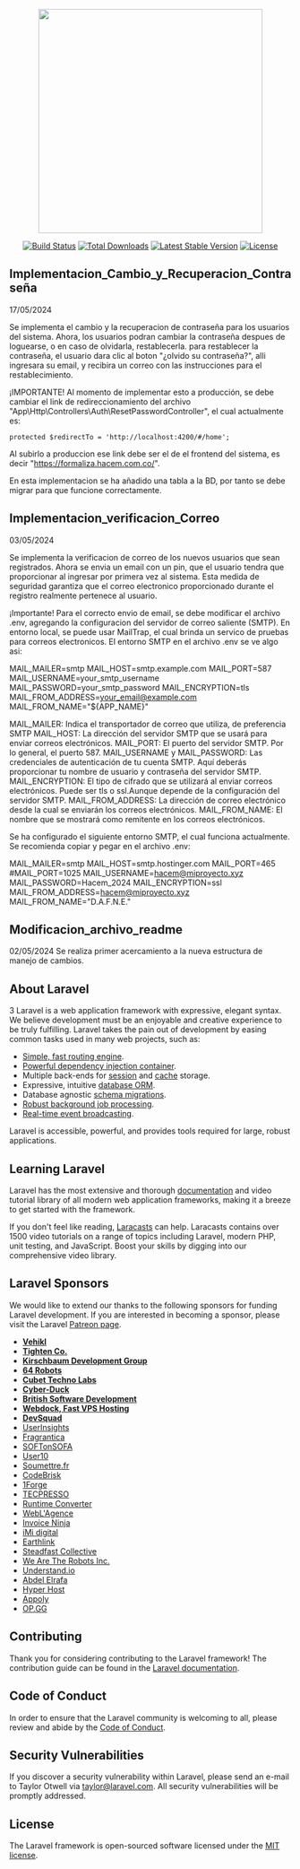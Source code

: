 <p align="center"><img src="https://res.cloudinary.com/dtfbvvkyp/image/upload/v1566331377/laravel-logolockup-cmyk-red.svg" width="400"></p>

<p align="center">
<a href="https://travis-ci.org/laravel/framework"><img src="https://travis-ci.org/laravel/framework.svg" alt="Build Status"></a>
<a href="https://packagist.org/packages/laravel/framework"><img src="https://poser.pugx.org/laravel/framework/d/total.svg" alt="Total Downloads"></a>
<a href="https://packagist.org/packages/laravel/framework"><img src="https://poser.pugx.org/laravel/framework/v/stable.svg" alt="Latest Stable Version"></a>
<a href="https://packagist.org/packages/laravel/framework"><img src="https://poser.pugx.org/laravel/framework/license.svg" alt="License"></a>
</p>

## Implementacion_Cambio_y_Recuperacion_Contraseña

17/05/2024

Se implementa el cambio y la recuperacion de contraseña para los usuarios del sistema. Ahora, los usuarios podran cambiar la contraseña despues de loguearse, o en caso de olvidarla, restablecerla. para restablecer la contraseña, el usuario dara clic al boton "¿olvido su contraseña?", alli ingresara su email, y recibira un correo con las instrucciones para el restablecimiento. 

¡IMPORTANTE! Al momento de implementar esto a producción, se debe cambiar el link de redireccionamiento del archivo "App\Http\Controllers\Auth\ResetPasswordController", el cual actualmente es: 

    protected $redirectTo = 'http://localhost:4200/#/home';

Al subirlo a produccion ese link debe ser el de el frontend del sistema, es decir "https://formaliza.hacem.com.co/".

En esta implementacion se ha añadido una tabla a la BD, por tanto se debe migrar para que funcione correctamente.

## Implementacion_verificacion_Correo

03/05/2024

Se implementa la verificacion de correo de los nuevos usuarios que sean registrados. Ahora se envia un email con un pin, que el usuario tendra que proporcionar al ingresar por primera vez al sistema. Esta medida de seguridad garantiza que el correo electronico proporcionado durante el registro realmente pertenece al usuario.

¡Importante! Para el correcto envio de email, se debe modificar el archivo .env, agregando la configuracion del servidor de correo saliente (SMTP). En entorno local, se puede usar MailTrap, el cual brinda un servico de pruebas para correos electronicos. 
El entorno SMTP en el archivo .env se ve algo asi:

MAIL_MAILER=smtp 
MAIL_HOST=smtp.example.com 
MAIL_PORT=587 
MAIL_USERNAME=your_smtp_username 
MAIL_PASSWORD=your_smtp_password 
MAIL_ENCRYPTION=tls 
MAIL_FROM_ADDRESS=your_email@example.com 
MAIL_FROM_NAME="${APP_NAME}"

MAIL_MAILER: Indica el transportador de correo que utiliza, de preferencia SMTP
MAIL_HOST: La dirección del servidor SMTP que se usará para enviar correos electrónicos.
MAIL_PORT: El puerto del servidor SMTP. Por lo general, el puerto 587.
MAIL_USERNAME y MAIL_PASSWORD: Las credenciales de autenticación de tu cuenta SMTP. Aquí deberás proporcionar tu nombre de usuario y contraseña del servidor SMTP.
MAIL_ENCRYPTION: El tipo de cifrado que se utilizará al enviar correos electrónicos. Puede ser tls o ssl.Aunque depende de la configuración del servidor SMTP.
MAIL_FROM_ADDRESS: La dirección de correo electrónico desde la cual se enviarán los correos electrónicos.
MAIL_FROM_NAME: El nombre que se mostrará como remitente en los correos electrónicos. 

Se ha configurado el siguiente entorno SMTP, el cual funciona actualmente. Se recomienda copiar y pegar en el archivo .env: 

MAIL_MAILER=smtp
MAIL_HOST=smtp.hostinger.com
MAIL_PORT=465
#MAIL_PORT=1025
MAIL_USERNAME=hacem@miproyecto.xyz
MAIL_PASSWORD=Hacem_2024
MAIL_ENCRYPTION=ssl
MAIL_FROM_ADDRESS=hacem@miproyecto.xyz
MAIL_FROM_NAME="D.A.F.N.E."

## Modificacion_archivo_readme
02/05/2024
Se realiza primer acercamiento a la nueva estructura de manejo de cambios.

## About Laravel
3
Laravel is a web application framework with expressive, elegant syntax. We believe development must be an enjoyable and creative experience to be truly fulfilling. Laravel takes the pain out of development by easing common tasks used in many web projects, such as:

- [Simple, fast routing engine](https://laravel.com/docs/routing).
- [Powerful dependency injection container](https://laravel.com/docs/container).
- Multiple back-ends for [session](https://laravel.com/docs/session) and [cache](https://laravel.com/docs/cache) storage.
- Expressive, intuitive [database ORM](https://laravel.com/docs/eloquent).
- Database agnostic [schema migrations](https://laravel.com/docs/migrations).
- [Robust background job processing](https://laravel.com/docs/queues).
- [Real-time event broadcasting](https://laravel.com/docs/broadcasting).

Laravel is accessible, powerful, and provides tools required for large, robust applications.

## Learning Laravel

Laravel has the most extensive and thorough [documentation](https://laravel.com/docs) and video tutorial library of all modern web application frameworks, making it a breeze to get started with the framework.

If you don't feel like reading, [Laracasts](https://laracasts.com) can help. Laracasts contains over 1500 video tutorials on a range of topics including Laravel, modern PHP, unit testing, and JavaScript. Boost your skills by digging into our comprehensive video library.

## Laravel Sponsors

We would like to extend our thanks to the following sponsors for funding Laravel development. If you are interested in becoming a sponsor, please visit the Laravel [Patreon page](https://patreon.com/taylorotwell).

- **[Vehikl](https://vehikl.com/)**
- **[Tighten Co.](https://tighten.co)**
- **[Kirschbaum Development Group](https://kirschbaumdevelopment.com)**
- **[64 Robots](https://64robots.com)**
- **[Cubet Techno Labs](https://cubettech.com)**
- **[Cyber-Duck](https://cyber-duck.co.uk)**
- **[British Software Development](https://www.britishsoftware.co)**
- **[Webdock, Fast VPS Hosting](https://www.webdock.io/en)**
- **[DevSquad](https://devsquad.com)**
- [UserInsights](https://userinsights.com)
- [Fragrantica](https://www.fragrantica.com)
- [SOFTonSOFA](https://softonsofa.com/)
- [User10](https://user10.com)
- [Soumettre.fr](https://soumettre.fr/)
- [CodeBrisk](https://codebrisk.com)
- [1Forge](https://1forge.com)
- [TECPRESSO](https://tecpresso.co.jp/)
- [Runtime Converter](http://runtimeconverter.com/)
- [WebL'Agence](https://weblagence.com/)
- [Invoice Ninja](https://www.invoiceninja.com)
- [iMi digital](https://www.imi-digital.de/)
- [Earthlink](https://www.earthlink.ro/)
- [Steadfast Collective](https://steadfastcollective.com/)
- [We Are The Robots Inc.](https://watr.mx/)
- [Understand.io](https://www.understand.io/)
- [Abdel Elrafa](https://abdelelrafa.com)
- [Hyper Host](https://hyper.host)
- [Appoly](https://www.appoly.co.uk)
- [OP.GG](https://op.gg)

## Contributing

Thank you for considering contributing to the Laravel framework! The contribution guide can be found in the [Laravel documentation](https://laravel.com/docs/contributions).

## Code of Conduct

In order to ensure that the Laravel community is welcoming to all, please review and abide by the [Code of Conduct](https://laravel.com/docs/contributions#code-of-conduct).

## Security Vulnerabilities

If you discover a security vulnerability within Laravel, please send an e-mail to Taylor Otwell via [taylor@laravel.com](mailto:taylor@laravel.com). All security vulnerabilities will be promptly addressed.

## License

The Laravel framework is open-sourced software licensed under the [MIT license](https://opensource.org/licenses/MIT).
